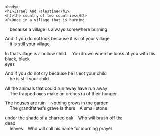 <!DOCTYPE HTML>
<html>
    <head>
        <title>Write a Poem</title>
        <meta charset="utf-8">
    </head>
    
    <body>
    <h1>Israel And Palestine</h1>
    <h2>the country of two countries</h2>
    <P>Once in a village that is burning
      because a village is always somewhere burning <br>

And if you do not look because it is not your village<br>
      it is still your village <br>

In that village is a hollow child
      You drown when he looks at you with his black, black<br> eyes <br>

And if you do not cry because he is not your child<br>
      he is still your child <br>

All the animals that could run away have run away<br>
      The trapped ones make an orchestra of their hunger<br> 

The houses are ruin      Nothing grows in the garden<br>
      The grandfather’s grave is there      A small stone<br> 

under the shade of a charred oak      Who will brush off the<br> dead<br>
      leaves      Who will call his name for morning prayer<br> </p>
    </body>
</html>
